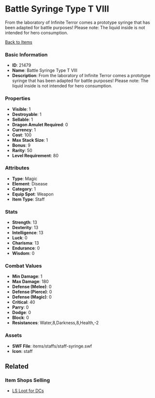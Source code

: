 # Battle Syringe Type T VIII

From the laboratory of Infinite Terror comes a prototype syringe that has been adapted for battle purposes! Please note: The liquid inside is not intended for hero consumption.

[Back to Items](../items.md)

### Basic Information

- **ID**: 21479
- **Name**: Battle Syringe Type T VIII
- **Description**: From the laboratory of Infinite Terror comes a prototype syringe that has been adapted for battle purposes! Please note: The liquid inside is not intended for hero consumption.

### Properties

- **Visible**: 1
- **Destroyable**: 1
- **Sellable**: 1
- **Dragon Amulet Required**: 0
- **Currency**: 1
- **Cost**: 100
- **Max Stack Size**: 1
- **Bonus**: 9
- **Rarity**: 50
- **Level Requirement**: 80

### Attributes

- **Type**: Magic
- **Element**: Disease
- **Category**: 1
- **Equip Spot**: Weapon
- **Item Type**: Staff

### Stats

- **Strength**: 13
- **Dexterity**: 13
- **Intelligence**: 13
- **Luck**: 0
- **Charisma**: 13
- **Endurance**: 0
- **Wisdom**: 0

### Combat Values

- **Min Damage**: 1
- **Max Damage**: 180
- **Defense (Melee)**: 0
- **Defense (Pierce)**: 0
- **Defense (Magic)**: 0
- **Critical**: 40
- **Parry**: 0
- **Dodge**: 0
- **Block**: 0
- **Resistances**: Water,8,Darkness,8,Health,-2

### Assets

- **SWF File**: items/staffs/staff-syringe.swf
- **Icon**: staff

## Related

### Item Shops Selling

- [LS Loot for DCs](../item-shops/771-ls-loot-for-dcs.md)

